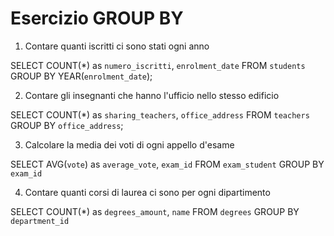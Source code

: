 Esercizio GROUP BY
===
1. Contare quanti iscritti ci sono stati ogni anno

  SELECT COUNT(*) as `numero_iscritti`, `enrolment_date`
  FROM `students`
  GROUP BY YEAR(`enrolment_date`);

2. Contare gli insegnanti che hanno l'ufficio nello stesso edificio

  SELECT COUNT(*) as `sharing_teachers`, `office_address`
  FROM `teachers`
  GROUP BY `office_address`;

3. Calcolare la media dei voti di ogni appello d'esame

  SELECT AVG(`vote`) as `average_vote`, `exam_id`
  FROM `exam_student`
  GROUP BY `exam_id`

4. Contare quanti corsi di laurea ci sono per ogni dipartimento

  SELECT COUNT(*) as `degrees_amount`, `name` 
  FROM `degrees`
  GROUP BY `department_id`